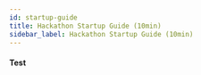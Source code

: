 ```yaml
---
id: startup-guide
title: Hackathon Startup Guide (10min)
sidebar_label: Hackathon Startup Guide (10min)
---
```


#### Test